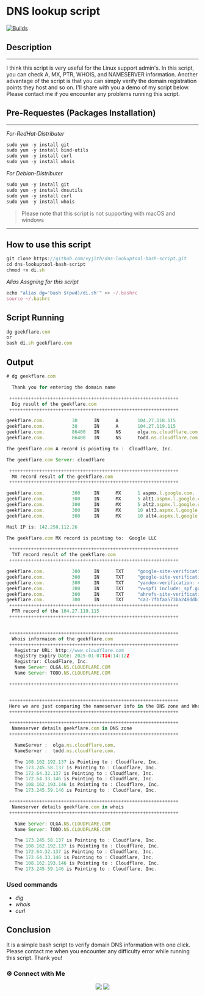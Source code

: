 # DNS lookup script
[![Builds](https://travis-ci.org/joemccann/dillinger.svg?branch=master)](https://travis-ci.org/joemccann/dillinger)

  
## **Description**
-------------------------------------------------- 

I think this script is very useful for the Linux support admin's. In this script, you can check A, MX, PTR, WHOIS, and NAMESERVER information. Another advantage of the script is that you can simply verify the domain registration points they host and so on. I'll share with you a demo of my script below. Please contact me if you encounter any problems running this script.

## Pre-Requestes (Packages Installation)
-------------------------------------------------- 
_For-RedHat-Distributer_

``` javascript 
sudo yum -y install git 
sudo yum -y install bind-utils
sudo yum -y install curl
sudo yum -y install whois
```
 _For Debian-Distributer_
 
 ``` javascript 
sudo yum -y install git 
sudo yum -y install dnsutils
sudo yum -y install curl
sudo yum -y install whois
```

>Please note that this script is not supporting with macOS and windows

-------------------------------------------------- 


## How to use this script

``` javascript 
git clone https://github.com/vyjith/dns-lookuptool-bash-script.git
cd dns-lookuptool-bash-script
chmod +x di.sh
```
_Alias Assgning for this script_
``` javascript 
echo "alias dg='bash $(pwd)/di.sh'" >> ~/.bashrc
source ~/.bashrc
```

## Script Running
``` javascript 
dg geekflare.com
or 
bash di.sh geekflare.com
``` 

## Output

``` javascript 
# dg geekflare.com

  Thank you for entering the domain name

 ++++++++++++++++++++++++++++++++++++++++++++++++++++++++++++++
  Dig result of the geekflare.com
 ++++++++++++++++++++++++++++++++++++++++++++++++++++++++++++++

geekflare.com.          30      IN      A       104.27.118.115
geekflare.com.          30      IN      A       104.27.119.115
geekflare.com.          86400   IN      NS      olga.ns.cloudflare.com.
geekflare.com.          86400   IN      NS      todd.ns.cloudflare.com.

The geekflare.com A record is pointing to :  Cloudflare, Inc.

The geekflare.com Server: cloudflare

 ++++++++++++++++++++++++++++++++++++++++++++++++++++++++++++++
  MX record result of the geekflare.com
 ++++++++++++++++++++++++++++++++++++++++++++++++++++++++++++++

geekflare.com.          300     IN      MX      1 aspmx.l.google.com.
geekflare.com.          300     IN      MX      5 alt1.aspmx.l.google.com.
geekflare.com.          300     IN      MX      5 alt2.aspmx.l.google.com.
geekflare.com.          300     IN      MX      10 alt3.aspmx.l.google.com.
geekflare.com.          300     IN      MX      10 alt4.aspmx.l.google.com.

Mail IP is: 142.250.112.26

The geekflare.com MX record is pointing to:  Google LLC

 ++++++++++++++++++++++++++++++++++++++++++++++++++++++++++++++
  TXT record result of the geekflare.com
 ++++++++++++++++++++++++++++++++++++++++++++++++++++++++++++++

geekflare.com.          300     IN      TXT     "google-site-verification=MRSwa454qay1S6pwwixzoiZl08kfJfkhiQIslhok3-A"
geekflare.com.          300     IN      TXT     "google-site-verification=7QXbgb492Y5NVyWzSAgAScfUV3XIAGTKKZfdpCvcaGM"
geekflare.com.          300     IN      TXT     "yandex-verification: 42f25bad396e79f5"
geekflare.com.          300     IN      TXT     "v=spf1 include:_spf.google.com include:mailgun.org include:zcsend.net ~all"
geekflare.com.          300     IN      TXT     "ahrefs-site-verification_8eefbd2fe43a8728b6fd14a393e2aff77b671e41615d2c1c6fc365ec33a4d6d0"
geekflare.com.          300     IN      TXT     "ca3-7fbfaa573ba248ddb17a618e5b46ca01"
 ++++++++++++++++++++++++++++++++++++++++++++++++++++++++++++++
  PTR record of the 104.27.119.115
 ++++++++++++++++++++++++++++++++++++++++++++++++++++++++++++++


 ++++++++++++++++++++++++++++++++++++++++++++++++++++++++++++++
  Whois informaion of the geekflare.com
 ++++++++++++++++++++++++++++++++++++++++++++++++++++++++++++++
   Registrar URL: http://www.cloudflare.com
   Registry Expiry Date: 2025-01-07T14:14:12Z
   Registrar: CloudFlare, Inc.
   Name Server: OLGA.NS.CLOUDFLARE.COM
   Name Server: TODD.NS.CLOUDFLARE.COM

 ++++++++++++++++++++++++++++++++++++++++++++++++++++++++++++++


 ++++++++++++++++++++++++++++++++++++++++++++++++++++++++++++++
 Here we are just comparing the nameserver info in the DNS zone and Whois
 ++++++++++++++++++++++++++++++++++++++++++++++++++++++++++++++

 ++++++++++++++++++++++++++++++++++++++++++++++++++++++++++++++
  Nameserver details geekflare.com in DNS zone
 ++++++++++++++++++++++++++++++++++++++++++++++++++++++++++++++

   NameServer :  olga.ns.cloudflare.com.
   NameServer :  todd.ns.cloudflare.com.

   The 108.162.192.137 is Pointing to : Cloudflare, Inc.
   The 173.245.58.137 is Pointing to : Cloudflare, Inc.
   The 172.64.32.137 is Pointing to : Cloudflare, Inc.
   The 172.64.33.146 is Pointing to : Cloudflare, Inc.
   The 108.162.193.146 is Pointing to : Cloudflare, Inc.
   The 173.245.59.146 is Pointing to : Cloudflare, Inc.

 ++++++++++++++++++++++++++++++++++++++++++++++++++++++++++++++
  Nameserver details geekflare.com in whois
 ++++++++++++++++++++++++++++++++++++++++++++++++++++++++++++++

   Name Server: OLGA.NS.CLOUDFLARE.COM
   Name Server: TODD.NS.CLOUDFLARE.COM

   The 173.245.58.137 is Pointing to : Cloudflare, Inc.
   The 108.162.192.137 is Pointing to : Cloudflare, Inc.
   The 172.64.32.137 is Pointing to : Cloudflare, Inc.
   The 172.64.33.146 is Pointing to : Cloudflare, Inc.
   The 108.162.193.146 is Pointing to : Cloudflare, Inc.
   The 173.245.59.146 is Pointing to : Cloudflare, Inc.


```
### Used commands

- _dig_
- _whois_
- _curl_

## Conclusion

It is a simple bash script to verify domain DNS information with one click. Please contact me when you encounter any difficulty error while running this script. Thank you!

### ⚙️ Connect with Me
<p align="center">
<a href="https://www.instagram.com/iamvyjith/"><img src="https://img.shields.io/badge/Instagram-E4405F?style=for-the-badge&logo=instagram&logoColor=white"/></a>
<a href="https://www.linkedin.com/in/vyjith-ks-3bb8b7173/"><img src="https://img.shields.io/badge/LinkedIn-0077B5?style=for-the-badge&logo=linkedin&logoColor=white"/></a>


